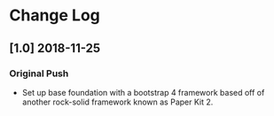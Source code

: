 # Change Log

## [1.0] 2018-11-25
### Original Push
 - Set up base foundation with a bootstrap 4 framework based off of another rock-solid framework 
   known as Paper Kit 2.
